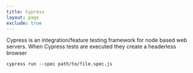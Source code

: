 ```yaml
---
title: Cypress
layout: page
exclude: true
---
```

Cypress is an integration/feature testing framework for node based web servers. When Cypress tests are executed they create a headerless browser 

```
cypress run --spec path/to/file.spec.js
```
<!--stackedit_data:
eyJoaXN0b3J5IjpbLTE0NjA2NTY1MTRdfQ==
-->